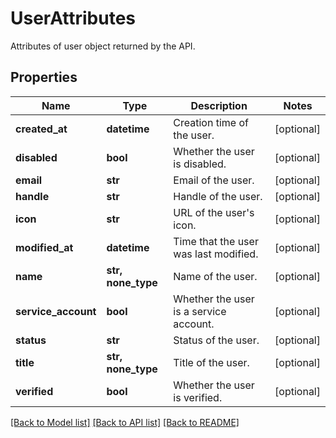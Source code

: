 # UserAttributes

Attributes of user object returned by the API.

## Properties

| Name                | Type               | Description                            | Notes      |
| ------------------- | ------------------ | -------------------------------------- | ---------- |
| **created_at**      | **datetime**       | Creation time of the user.             | [optional] |
| **disabled**        | **bool**           | Whether the user is disabled.          | [optional] |
| **email**           | **str**            | Email of the user.                     | [optional] |
| **handle**          | **str**            | Handle of the user.                    | [optional] |
| **icon**            | **str**            | URL of the user&#39;s icon.            | [optional] |
| **modified_at**     | **datetime**       | Time that the user was last modified.  | [optional] |
| **name**            | **str, none_type** | Name of the user.                      | [optional] |
| **service_account** | **bool**           | Whether the user is a service account. | [optional] |
| **status**          | **str**            | Status of the user.                    | [optional] |
| **title**           | **str, none_type** | Title of the user.                     | [optional] |
| **verified**        | **bool**           | Whether the user is verified.          | [optional] |

[[Back to Model list]](README.md#documentation-for-models) [[Back to API list]](README.md#documentation-for-api-endpoints) [[Back to README]](README.md)
